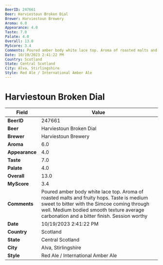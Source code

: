 ```yaml
---
BeerID: 247661
Beer: Harviestoun Broken Dial
Brewer: Harviestoun Brewery
Aroma: 6.0
Appearance: 4.0
Taste: 7.0
Palate: 4.0
Overall: 13.0
MyScore: 3.4
Comments: Poured amber body white lace top. Aroma of roasted malts and fruity hops. Taste is medium sweet to bitter with the Simcoe coming through well. Medium bodied smooth texture average carbonation and a bitter finish. Session worthy
Date: 10/19/2023 2:41:22 PM
Country: Scotland
State: Central Scotland
City: Alva, Stirlingshire
Style: Red Ale / International Amber Ale
---
```


# Harviestoun Broken Dial

| Field         | Value |
|---------------|-------|
| **BeerID** | 247661 |
| **Beer** | Harviestoun Broken Dial |
| **Brewer** | Harviestoun Brewery |
| **Aroma** | 6.0 |
| **Appearance** | 4.0 |
| **Taste** | 7.0 |
| **Palate** | 4.0 |
| **Overall** | 13.0 |
| **MyScore** | 3.4 |
| **Comments** | Poured amber body white lace top. Aroma of roasted malts and fruity hops. Taste is medium sweet to bitter with the Simcoe coming through well. Medium bodied smooth texture average carbonation and a bitter finish. Session worthy  |
| **Date** | 10/19/2023 2:41:22 PM |
| **Country** | Scotland |
| **State** | Central Scotland |
| **City** | Alva, Stirlingshire |
| **Style** | Red Ale / International Amber Ale |
